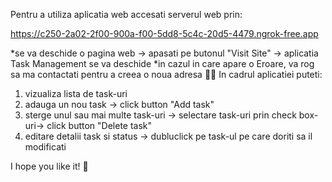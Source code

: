 Pentru a utiliza aplicatia web accesati serverul web prin: 

 https://c250-2a02-2f00-900a-f00-5dd8-5c4c-20d5-4479.ngrok-free.app

*se va deschide o pagina web -> apasati pe butonul "Visit Site" -> aplicatia Task Management se va deschide
*in cazul in care apare o Eroare, va rog sa ma contactati pentru a creea o noua adresa 👩‍💻
In cadrul aplicatiei puteti:
 1) vizualiza lista de task-uri
 2) adauga un nou task -> click button "Add task"
 3) sterge unul sau mai multe task-uri -> selectare task-uri prin check box-uri-> click button "Delete task"
 4) editare detalii task si status ->  dubluclick pe task-ul pe care doriti sa il modificati


I hope you like it! 🙂